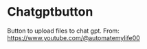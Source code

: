 # Chatgptbutton
Button to upload files to chat gpt. From: https://www.youtube.com/@automatemylife00
